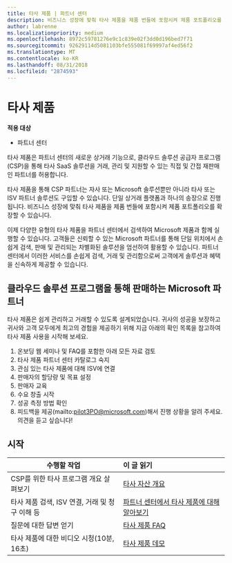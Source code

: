 ```yaml
---
title: 타사 제품 | 파트너 센터
description: 비즈니스 성장에 맞춰 타사 제품을 제품 번들에 포함시켜 제품 포트폴리오를 확장할 수 있습니다.
author: labrenne
ms.localizationpriority: medium
ms.openlocfilehash: 8972c59781276e9c1c839e02f3dd0d196bed7f71
ms.sourcegitcommit: 92629114d5081103bfe555081f69997af4ed56f2
ms.translationtype: MT
ms.contentlocale: ko-KR
ms.lasthandoff: 08/31/2018
ms.locfileid: "2874593"
---
```

# <a name="third-party-offers"></a>타사 제품 

**적용 대상**

- 파트너 센터

타사 제품은 파트너 센터의 새로운 상거래 기능으로, 클라우드 솔루션 공급자 프로그램(CSP)을 통해 타사 SaaS 솔루션을 거래, 관리 및 지원할 수 있는 직접 및 간접 재판매인 파트너를 허용합니다.  

타사 제품을 통해 CSP 파트너는 자사 또는 Microsoft 솔루션뿐만 아니라 타사 또는 ISV 파트너 솔루션도 구입할 수 있습니다. 단일 상거래 플랫폼과 하나의 송장으로 진행됩니다.  비즈니스 성장에 맞춰 타사 제품을 제품 번들에 포함시켜 제품 포트폴리오를 확장할 수 있습니다. 

이제 다양한 유형의 타사 제품을 파트너 센터에서 검색하여 Microsoft 제품과 함께 실행할 수 있습니다. 고객들은 신뢰할 수 있는 Microsoft 파트너를 통해 단일 위치에서 손쉽게 검색, 판매 및 관리되는 차별화된 솔루션을 엄선하여 활용할 수 있습니다. 파트너 센터에서 이러한 서비스를 손쉽게 검색, 거래 및 관리함으로써 고객에게 솔루션과 혜택을 신속하게 제공할 수 있습니다.

## <a name="microsoft-partners-that-sell-through-our-cloud-solutions-program"></a>클라우드 솔루션 프로그램을 통해 판매하는 Microsoft 파트너

타사 제품은 쉽게 관리하고 거래할 수 있도록 설계되었습니다.  귀사의 성공을 보장하고 귀사와 고객 모두에게 최고의 경험을 제공하기 위해 지금 아래의 확인 목록을 참고하여 타사 제품 사용을 시작해 보세요.

1. 온보딩 웹 세미나 및 FAQ를 포함한 아래 모든 자료 검토
2. 타사 제품 파트너 센터 카탈로그 숙지
3. 관심 있는 타사 제품에 대해 ISV에 연결
4. 판매자의 할당량 및 목표 설정
5. 판매자 교육
6. 수요 창출 시작
7. 성공 측정 방법 확인
8. 피드백을 제공(mailto:pilot3PO@microsoft.com)해서 진행 상황을 알려 주세요. 의견을 듣고 싶습니다!

## <a name="get-started"></a>시작 

|**수행할 작업**   |**이 글 읽기**   |
|------------------|:--------------------|
|CSP를 위한 타사 프로그램 개요 살펴보기  |[타사 자산 개요]( http://assetsprod.microsoft.com/mpn/third-party-offers-overview.pptx)|
|타사 제품 검색, ISV 연결, 거래 및 청구 이해 등| [파트너 센터에서 타사 제품에 대해 알아보기](third-party-help.md) |
|질문에 대한 답변 얻기| [타사 제품 FAQ](http://assetsprod.microsoft.com/mpn/third-party-offers-faq.docx) |
|타사 제품에 대한 비디오 시청(10분, 16초)   |[타사 제품 데모](http://assetsprod.microsoft.com/mpn/third-party-offers-demo.wma)|


